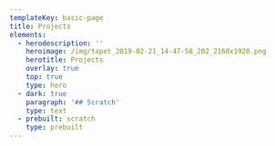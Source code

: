 ```yaml
---
templateKey: basic-page
title: Projects
elements:
  - herodescription: ''
    heroimage: /img/tapet_2019-02-21_14-47-58_202_2160x1920.png
    herotitle: Projects
    overlay: true
    top: true
    type: hero
  - dark: true
    paragraph: '## Scratch'
    type: text
  - prebuilt: scratch
    type: prebuilt
---
```


